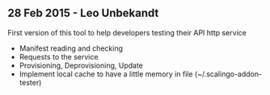 ## 28 Feb 2015 - Leo Unbekandt

First version of this tool to help developers testing their API http service

* Manifest reading and checking
* Requests to the service
* Provisioning, Deprovisioning, Update
* Implement local cache to have a little memory in file (~/.scalingo-addon-tester)
